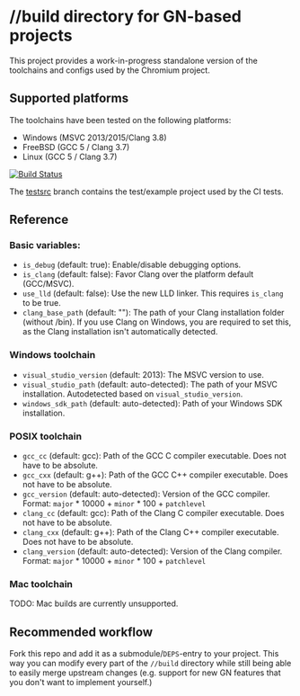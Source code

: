 # //build directory for GN-based projects

This project provides a work-in-progress standalone version of the toolchains and configs used by the Chromium project.

## Supported platforms

The toolchains have been tested on the following platforms:

* Windows (MSVC 2013/2015/Clang 3.8)
* FreeBSD (GCC 5 / Clang 3.7)
* Linux (GCC 5 / Clang 3.7)

[![Build Status](https://travis-ci.org/timniederhausen/gn-build.svg?branch=master)](https://travis-ci.org/timniederhausen/gn-build)

The [testsrc](https://github.com/timniederhausen/gn-build/tree/testsrc)
branch contains the test/example project used by the CI tests.

## Reference

### Basic variables:

* `is_debug` (default: true): Enable/disable debugging options.
* `is_clang` (default: false): Favor Clang over the platform default (GCC/MSVC).
* `use_lld` (default: false): Use the new LLD linker.
  This requires `is_clang` to be true.
* `clang_base_path` (default: ""): The path of your Clang installation folder
  (without /bin). If you use Clang on Windows, you are required to set this,
  as the Clang installation isn't automatically detected.

### Windows toolchain

* `visual_studio_version` (default: 2013): The MSVC version to use.
* `visual_studio_path` (default: auto-detected): The path of your MSVC installation.
  Autodetected based on `visual_studio_version`.
* `windows_sdk_path` (default: auto-detected):
  Path of your Windows SDK installation.

### POSIX toolchain

* `gcc_cc` (default: gcc): Path of the GCC C compiler executable.
  Does not have to be absolute.
* `gcc_cxx` (default: g++): Path of the GCC C++ compiler executable.
  Does not have to be absolute.
* `gcc_version` (default: auto-detected): Version of the GCC compiler.
  Format: `major` * 10000 + `minor` * 100 + `patchlevel`
* `clang_cc` (default: gcc): Path of the Clang C compiler executable.
  Does not have to be absolute.
* `clang_cxx` (default: g++): Path of the Clang C++ compiler executable.
  Does not have to be absolute.
* `clang_version` (default: auto-detected): Version of the Clang compiler.
  Format: `major` * 10000 + `minor` * 100 + `patchlevel`

### Mac toolchain

TODO: Mac builds are currently unsupported.

## Recommended workflow

Fork this repo and add it as a submodule/`DEPS`-entry to your project.
This way you can modify every part of the `//build` directory while still being
able to easily merge upstream changes (e.g. support for new GN features that
you don't want to implement yourself.)
